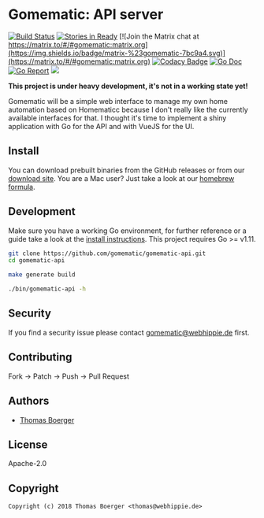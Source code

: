 # Gomematic: API server

[![Build Status](https://cloud.drone.io/api/badges/gomematic/gomematic-api/status.svg)](https://cloud.drone.io/gomematic/gomematic-api)
[![Stories in Ready](https://badge.waffle.io/gomematic/gomematic-api.svg?label=ready&title=Ready)](http://waffle.io/gomematic/gomematic-api)
[![Join the Matrix chat at https://matrix.to/#/#gomematic:matrix.org](https://img.shields.io/badge/matrix-%23gomematic-7bc9a4.svg)](https://matrix.to/#/#gomematic:matrix.org)
[![Codacy Badge](https://api.codacy.com/project/badge/Grade/ca2aacc664fb4d118b920fd7068edf37)](https://www.codacy.com/app/gomematic/gomematic-api?utm_source=github.com&amp;utm_medium=referral&amp;utm_content=gomematic/gomematic-api&amp;utm_campaign=Badge_Grade)
[![Go Doc](https://godoc.org/github.com/gomematic/gomematic-api?status.svg)](http://godoc.org/github.com/gomematic/gomematic-api)
[![Go Report](https://goreportcard.com/badge/github.com/gomematic/gomematic-api)](https://goreportcard.com/report/github.com/gomematic/gomematic-api)
[![](https://images.microbadger.com/badges/image/gomematic/gomematic-api.svg)](http://microbadger.com/images/gomematic/gomematic-api "Get your own image badge on microbadger.com")

**This project is under heavy development, it's not in a working state yet!**

Gomematic will be a simple web interface to manage my own home automation based on Homematicc because I don't really like the currently available interfaces for that. I thought it's time to implement a shiny application with Go for the API and with VueJS for the UI.


## Install

You can download prebuilt binaries from the GitHub releases or from our [download site](http://dl.gomematic.tech/api). You are a Mac user? Just take a look at our [homebrew formula](https://github.com/gomematic/homebrew-gomematic).


## Development

Make sure you have a working Go environment, for further reference or a guide take a look at the [install instructions](http://golang.org/doc/install.html). This project requires Go >= v1.11.

```bash
git clone https://github.com/gomematic/gomematic-api.git
cd gomematic-api

make generate build

./bin/gomematic-api -h
```


## Security

If you find a security issue please contact gomematic@webhippie.de first.


## Contributing

Fork -> Patch -> Push -> Pull Request


## Authors

* [Thomas Boerger](https://github.com/tboerger)


## License

Apache-2.0


## Copyright

```
Copyright (c) 2018 Thomas Boerger <thomas@webhippie.de>
```
